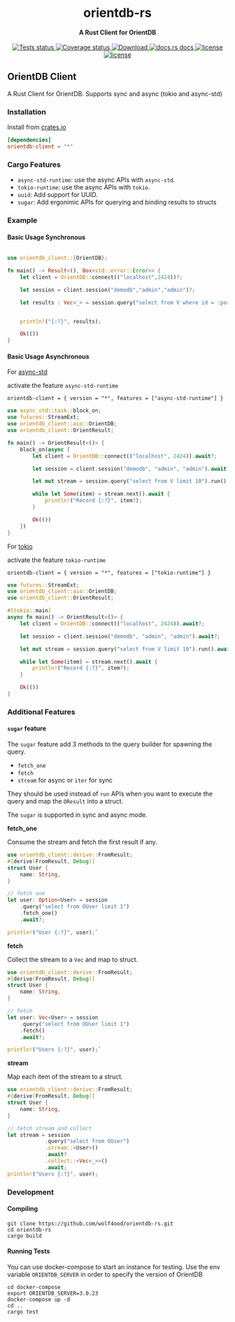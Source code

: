 <h1 align="center">orientdb-rs</h1>

<div align="center">
 <strong>
   A Rust Client for OrientDB
 </strong>
</div>


<br />

<div align="center">
  <a href="https://github.com/wolf4ood/orientdb-rs/actions?query=workflow%3ATests">
    <img src="https://github.com/wolf4ood/orientdb-rs/workflows/Tests/badge.svg"
    alt="Tests status" />
  </a>
  
  <a href="https://coveralls.io/github/wolf4ood/orientdb-rs?branch=master">
    <img src="https://coveralls.io/repos/github/wolf4ood/orientdb-rs/badge.svg?branch=master"
    alt="Coverage status" />
  </a>
  <a href="https://crates.io/crates/orientdb-client">
    <img src="https://img.shields.io/crates/d/orientdb-client.svg?style=flat-square"
      alt="Download" />
  </a>
  <a href="https://docs.rs/orientdb-client">
    <img src="https://img.shields.io/badge/docs-latest-blue.svg?style=flat-square"
      alt="docs.rs docs" />
  </a>

   <a href="https://opensource.org/licenses/Apache-2.0">
    <img src="https://img.shields.io/badge/License-Apache%202.0-blue.svg"
      alt="license" />
  </a>

   <a href="https://deps.rs/repo/github/wolf4ood/orientdb-rs">
    <img src="https://deps.rs/repo/github/wolf4ood/orientdb-rs/status.svg"
      alt="license" />
  </a>


  
</div>



## OrientDB Client


A Rust Client for OrientDB. Supports sync and async (tokio and async-std)


### Installation


Install from [crates.io](https://crates.io/)

```toml
[dependencies]
orientdb-client = "*"
```

### Cargo Features

- `async-std-runtime`: use the async APIs with `async-std`.
- `tokio-runtime`: use the async APIs with `tokio`.
- `uuid`: Add support for UUID.
- `sugar`: Add ergonimic APIs for querying and binding results to structs

### Example


#### Basic Usage Synchronous



```rust

use orientdb_client::{OrientDB};

fn main() -> Result<(), Box<std::error::Error>> {
    let client = OrientDB::connect(("localhost",2424))?;

    let session = client.session("demodb","admin","admin")?;

    let results : Vec<_> = session.query("select from V where id = :param").named(&[("param", &1)]).run()?.collect();


    println!("{:?}", results);

    Ok(())
}
```

#### Basic Usage Asynchronous


For [async-std](https://async.rs/)

activate the feature `async-std-runtime`

`orientdb-client = { version = "*", features = ["async-std-runtime"] }`

```rust
use async_std::task::block_on;
use futures::StreamExt;
use orientdb_client::aio::OrientDB;
use orientdb_client::OrientResult;

fn main() -> OrientResult<()> {
    block_on(async {
        let client = OrientDB::connect(("localhost", 2424)).await?;

        let session = client.session("demodb", "admin", "admin").await?;

        let mut stream = session.query("select from V limit 10").run().await?;

        while let Some(item) = stream.next().await {
            println!("Record {:?}", item?);
        }

        Ok(())
    })
}
```


For [tokio](https://tokio.rs/)

activate the feature `tokio-runtime`

`orientdb-client = { version = "*", features = ["tokio-runtime"] }`


```rust
use futures::StreamExt;
use orientdb_client::aio::OrientDB;
use orientdb_client::OrientResult;

#[tokio::main]
async fn main() -> OrientResult<()> {
    let client = OrientDB::connect(("localhost", 2424)).await?;

    let session = client.session("demodb", "admin", "admin").await?;

    let mut stream = session.query("select from V limit 10").run().await?;

    while let Some(item) = stream.next().await {
        println!("Record {:?}", item?);
    }

    Ok(())
}
```


### Additional Features


#### `sugar` feature


The `sugar` feature add 3 methods to the query builder for spawning the query. 

- `fetch_one`
- `fetch`
- `stream` for async or `iter` for sync


They should be used instead of `run` APIs when you want to execute the query and map the `OResult` into a struct. 

The `sugar` is supported in sync and async mode.


**fetch_one**

Consume the stream and fetch the first result if any.

```rust
use orientdb_client::derive::FromResult;
#[derive(FromResult, Debug)]
struct User {
    name: String,
}

// fetch one
let user: Option<User> = session
    .query("select from OUser limit 1")
    .fetch_one()
    .await?;

println!("User {:?}", user);`
```


**fetch**

Collect the stream to a `Vec` and map to struct.

```rust
use orientdb_client::derive::FromResult;
#[derive(FromResult, Debug)]
struct User {
    name: String,
}

// fetch 
let user: Vec<User> = session
    .query("select from OUser limit 1")
    .fetch()
    .await?;

println!("Users {:?}", user);`
```


**stream**

 Map each item of the stream to a struct.

```rust
use orientdb_client::derive::FromResult;
#[derive(FromResult, Debug)]
struct User {
    name: String,
}

// fetch stream and collect
let stream = session
            .query("select from OUser")
            .stream::<User>()
            .await?
            .collect::<Vec<_>>()
            .await;
println!("Users {:?}", user);

```




### Development


#### Compiling



```
git clone https://github.com/wolf4ood/orientdb-rs.git
cd orientdb-rs
cargo build
```


#### Running Tests



You can use docker-compose to start an instance for testing. Use the env variable `ORIENTDB_SERVER`
in order to specify the version of OrientDB

```
cd docker-compose
export ORIENTDB_SERVER=3.0.23
docker-compose up -d
cd ..
cargo test
```
